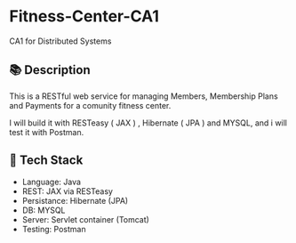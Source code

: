 # Fitness-Center-CA1
CA1 for Distributed Systems

## 📚 Description 
This is a RESTful web service for managing Members, Membership Plans and Payments for a comunity fitness center. 

I will build it with RESTeasy ( JAX ) , Hibernate ( JPA ) and MYSQL, and i will test it with Postman. 

## 📖 Tech Stack
- Language: Java
- REST: JAX via RESTeasy
- Persistance: Hibernate (JPA)
- DB: MYSQL
- Server: Servlet container (Tomcat)
- Testing: Postman
  

